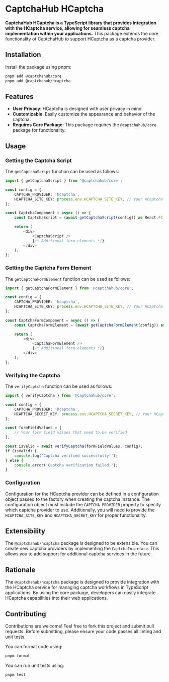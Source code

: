 # CaptchaHub HCaptcha

**CaptchaHub HCaptcha is a TypeScript library that provides integration with the HCaptcha service, allowing for seamless captcha implementation within your applications.** This package extends the core functionality of CaptchaHub to support HCaptcha as a captcha provider.

## Installation

Install the package using pnpm:

```bash
pnpm add @captchahub/core
pnpm add @captchahub/hcaptcha
```

## Features

- **User Privacy**: HCaptcha is designed with user privacy in mind.
- **Customizable**: Easily customize the appearance and behavior of the captcha.
- **Requires Core Package**: This package requires the `@captchahub/core` package for functionality.

## Usage

### Getting the Captcha Script

The `getCaptchaScript` function can be used as follows:

```typescript
import { getCaptchaScript } from '@captchahub/core';

const config = {
    CAPTCHA_PROVIDER: 'hcaptcha',
    HCAPTCHA_SITE_KEY: process.env.HCAPTCHA_SITE_KEY, // Your HCaptcha site key
};

const CaptchaComponent = async () => {
    const CaptchaScript = (await getCaptchaScript(config)) as React.FC;

    return (
        <div>
            <CaptchaScript />
            {/* Additional form elements */}
        </div>
    );
};
```

### Getting the Captcha Form Element

The `getCaptchaFormElement` function can be used as follows:

```typescript
import { getCaptchaFormElement } from '@captchahub/core';

const config = {
    CAPTCHA_PROVIDER: 'hcaptcha',
    HCAPTCHA_SITE_KEY: process.env.HCAPTCHA_SITE_KEY, // Your HCaptcha site key
};

const CaptchaFormComponent = async () => {
    const CaptchaFormElement = (await getCaptchaFormElement(config)) as React.FC;

    return (
        <div>
            <CaptchaFormElement />
            {/* Additional form elements */}
        </div>
    );
};
```

### Verifying the Captcha

The `verifyCaptcha` function can be used as follows:

```typescript
import { verifyCaptcha } from '@captchahub/core';

const config = {
    CAPTCHA_PROVIDER: 'hcaptcha',
    HCAPTCHA_SECRET_KEY: process.env.HCAPTCHA_SECRET_KEY, // Your HCaptcha secret key
};

const formFieldValues = {
    // Your form field values that need to be verified
};

const isValid = await verifyCaptcha(formFieldValues, config);
if (isValid) {
    console.log('Captcha verified successfully!');
} else {
    console.error('Captcha verification failed.');
}
```

### Configuration

Configuration for the HCaptcha provider can be defined in a configuration object passed to the factory when creating the captcha instance. The configuration object must include the `CAPTCHA_PROVIDER` property to specify which captcha provider to use. Additionally, you will need to provide the `HCAPTCHA_SITE_KEY` and `HCAPTCHA_SECRET_KEY` for proper functionality.

## Extensibility

The `@captchahub/hcaptcha` package is designed to be extensible. You can create new captcha providers by implementing the `CaptchaInterface`. This allows you to add support for additional captcha services in the future.

## Rationale

The `@captchahub/hcaptcha` package is designed to provide integration with the HCaptcha service for managing captcha workflows in TypeScript applications. By using the core package, developers can easily integrate HCaptcha capabilities into their web applications.

## Contributing

Contributions are welcome! Feel free to fork this project and submit pull requests. Before submitting, please ensure your code passes all linting and unit tests.

You can format code using:

```bash
pnpm format
```

You can run unit tests using:

```bash
pnpm test
